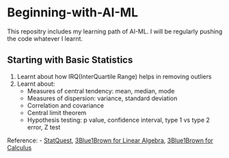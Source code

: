 # Beginning-with-AI-ML
This repositry includes my learning path of AI-ML. I will be regularly pushing the code whatever I learnt.
## Starting with Basic Statistics
1. Learnt about how IRQ(InterQuartile Range) helps in removing outliers
2. Learnt about:
    - Measures of central tendency: mean, median, mode
    - Measures of dispersion: variance, standard deviation
    - Correlation and covariance
    - Central limit theorem
    - Hypothesis testing: p value, confidence interval, type 1 vs type 2 error, Z test

Reference: - [StatQuest](https://youtube.com/playlist?list=PLblh5JKOoLUK0FLuzwntyYI10UQFUhsY9&si=_UD25TpcrhNjuOGq), [3Blue1Brown for Linear Algebra](https://youtube.com/playlist?list=PLZHQObOWTQDPD3MizzM2xVFitgF8hE_ab&si=3roXmcQcoJR9P7aC), [3Blue1Brown for Calculus](https://youtube.com/playlist?list=PLZHQObOWTQDMsr9K-rj53DwVRMYO3t5Yr&si=CZHBCVuf-qr8vz2L)  


